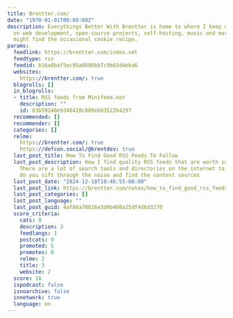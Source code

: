 ```yaml
---
title: Brentter.com/
date: "1970-01-01T00:00:00Z"
description: Everythings Better With Brentter is home to where I keep my thoughts
  on web development, open-source projects, self-hosting, music and more. You also
  might find the occasional cookie recipe.
params:
  feedlink: https://brentter.com/index.xml
  feedtype: rss
  feedid: b16a8baf5ec95a8606bb7c9b65d4eba6
  websites:
    https://brentter.com/: true
  blogrolls: []
  in_blogrolls:
  - title: RSS feeds from Minifeed.net
    description: ""
    id: 83b59248e9346428c889eb03522b4297
  recommended: []
  recommender: []
  categories: []
  relme:
    https://brentter.com/: true
    https://defcon.social/@brentdev: true
  last_post_title: How To Find Good RSS Feeds To Follow
  last_post_description: How I find quality RSS feeds that are worth subscribing to.
    There are a lot of search tools and directories on the internet to help but how
    do you sift through the noise and find the content sources
  last_post_date: "2024-12-18T10:46:55-08:00"
  last_post_link: https://brentter.com/notes/how_to_find_good_rss_feeds_to_follow/
  last_post_categories: []
  last_post_language: ""
  last_post_guid: 4af86a70816e3d9b460a25df4d6d3270
  score_criteria:
    cats: 0
    description: 3
    feedlangs: 1
    postcats: 0
    promoted: 5
    promotes: 0
    relme: 2
    title: 3
    website: 2
  score: 16
  ispodcast: false
  isnoarchive: false
  innetwork: true
  language: en
---
```

